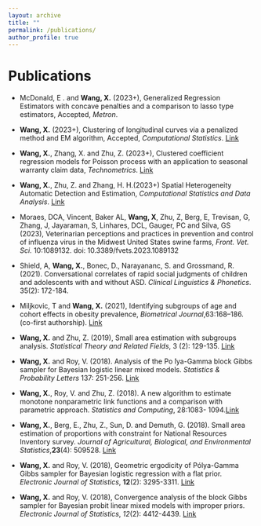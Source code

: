```yaml
---
layout: archive
title: ""
permalink: /publications/
author_profile: true
---
```


Publications
====

* McDonald, E . and __Wang, X.__ (2023+), Generalized Regression Estimators with concave penalties and a comparison to lasso type estimators, Accepted, _Metron_.
  
* __Wang, X.__ (2023+), Clustering of longitudinal curves via a penalized method and EM algorithm, Accepted, _Computational Statistics_. [Link](https://link.springer.com/epdf/10.1007/s00180-023-01380-2?sharing_token=edboY7k0Rk-J8y3YwOW1yPe4RwlQNchNByi7wbcMAY5x-xe-DolPiEQxeR3N_aB2bAah1e_wK-DFr5MwM7N422lo0eez3jr6Wog8o-M8VawlBTn1oQFJ4X3mOHYaMdmklrA-epSlKLYdsskJ6xdCuxOD-W2BLYOpriRgnHsSC84%3D)

* __Wang, X.__, Zhang, X. and Zhu, Z. (2023+), Clustered coefficient regression models for Poisson process with an application to seasonal warranty claim data, _Technometrics_. [Link](https://www.tandfonline.com/doi/abs/10.1080/00401706.2023.2190779)

* __Wang, X.__, Zhu, Z. and Zhang, H. H.(2023+) Spatial Heterogeneity Automatic Detection and Estimation, _Computational Statistics and Data Analysis_. [Link](https://www.sciencedirect.com/science/article/pii/S016794732200247X)

* Moraes, DCA, Vincent, Baker AL, __Wang, X__, Zhu, Z, Berg, E, Trevisan, G, Zhang, J, Jayaraman, S, Linhares, DCL, Gauger, PC and Silva, GS (2023), Veterinarian perceptions and practices in prevention and control of influenza virus in the Midwest United States swine farms, _Front. Vet. Sci._ 10:1089132. doi: 10.3389/fvets.2023.1089132

* Shield, A, __Wang, X.__, Bonec, D., Narayananc, S. and Grossmand, R. (2021). Conversational correlates of rapid social judgments of children and adolescents with and without ASD. _Clinical Linguistics & Phonetics_. 35(2): 172-184.

* Miljkovic, T and __Wang, X.__ (2021), Identifying subgroups of age and cohort effects in obesity prevalence, _Biometrical Journal_,63:168–186. (co-first authorship). [Link](https://onlinelibrary.wiley.com/doi/10.1002/bimj.201900287)

* __Wang, X.__ and Zhu, Z. (2019), Small area estimation with subgroups analysis. _Statistical Theory and Related Fields_, 3 (2): 129-135. [Link](https://www.tandfonline.com/doi/full/10.1080/24754269.2019.1659097)

* __Wang, X.__ and Roy, V. (2018). Analysis of the Po ́lya-Gamma block Gibbs sampler for Bayesian
logistic linear mixed models. _Statistics & Probability Letters_ 137: 251-256. [Link](https://www.sciencedirect.com/science/article/abs/pii/S0167715218300476)

* __Wang, X.__, Roy, V. and Zhu, Z. (2018). A new algorithm to estimate monotone nonparametric link functions and a comparison with parametric approach. _Statistics and Computing_, 28:1083- 1094.[Link](https://link.springer.com/article/10.1007/s11222-017-9781-3)

* __Wang, X.__, Berg, E., Zhu, Z., Sun, D. and Demuth, G. (2018). Small area estimation of proportions with constraint for National Resources Inventory survey. _Journal of Agricultural, Biological, and Environmental Statistics_,__23__(4): 509528. [Link](https://link.springer.com/article/10.1007/s13253-018-0329-6)

* __Wang, X.__ and Roy, V. (2018), Geometric ergodicity of Pólya-Gamma Gibbs sampler for Bayesian logistic regression with a flat prior. _Electronic Journal of Statistics_, __12__(2): 3295-3311. [Link](https://projecteuclid.org/journals/electronic-journal-of-statistics/volume-12/issue-2/Geometric-ergodicity-of-P%c3%b3lya-Gamma-Gibbs-sampler-for-Bayesian-logistic/10.1214/18-EJS1481.full)

* __Wang, X.__ and Roy, V. (2018), Convergence analysis of the block Gibbs sampler for Bayesian probit linear mixed models with improper priors. _Electronic Journal of Statistics_, _12_(2): 4412-4439. [Link](https://projecteuclid.org/journals/electronic-journal-of-statistics/volume-12/issue-2/Convergence-analysis-of-the-block-Gibbs-sampler-for-Bayesian-probit/10.1214/18-EJS1506.full)

 



